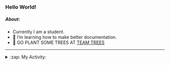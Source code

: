 ### Hello World!

##### About:
- Currently I am a student.
- 🌱 I’m learning how to make better documentation.
- 🌱 GO PLANT SOME TREES AT [TEAM TREES](https://teamtrees.org/)

---
<details>
  <summary>:zap: My Activity:</summary>
  
<!--START_SECTION:waka-->
![Code Time](http://img.shields.io/badge/Code%20Time-1%2C087%20hrs%2037%20mins-blue)

**I'm a Night 🦉** 

```text
🌞 Morning                1340 commits        ██░░░░░░░░░░░░░░░░░░░░░░░   09.33 % 
🌆 Daytime                4868 commits        ████████░░░░░░░░░░░░░░░░░   33.89 % 
🌃 Evening                4228 commits        ███████░░░░░░░░░░░░░░░░░░   29.43 % 
🌙 Night                  3928 commits        ███████░░░░░░░░░░░░░░░░░░   27.35 % 
```
📅 **I'm Most Productive on Wednesday** 

```text
Monday                   2192 commits        ████░░░░░░░░░░░░░░░░░░░░░   15.26 % 
Tuesday                  1769 commits        ███░░░░░░░░░░░░░░░░░░░░░░   12.32 % 
Wednesday                3263 commits        ██████░░░░░░░░░░░░░░░░░░░   22.72 % 
Thursday                 1873 commits        ███░░░░░░░░░░░░░░░░░░░░░░   13.04 % 
Friday                   1424 commits        ██░░░░░░░░░░░░░░░░░░░░░░░   09.91 % 
Saturday                 1317 commits        ██░░░░░░░░░░░░░░░░░░░░░░░   09.17 % 
Sunday                   2526 commits        ████░░░░░░░░░░░░░░░░░░░░░   17.59 % 
```


📊 **This Week I Spent My Time On** 

```text
🔥 Editors: 
VS Code                  7 hrs 5 mins        █████████████████████████   100.00 % 

🐱‍💻 Projects: 
CSF22                    3 hrs 54 mins       ██████████████░░░░░░░░░░░   55.10 % 
quizeco                  1 hr 45 mins        ██████░░░░░░░░░░░░░░░░░░░   24.75 % 
technocean-frontend      1 hr 11 mins        ████░░░░░░░░░░░░░░░░░░░░░   16.77 % 
praise                   12 mins             █░░░░░░░░░░░░░░░░░░░░░░░░   03.05 % 
gdsc-next-weather-app    0 secs              ░░░░░░░░░░░░░░░░░░░░░░░░░   00.22 % 
```


 Last Updated on 06/04/2023 06:07:59 UTC
<!--END_SECTION:waka-->
</details>
